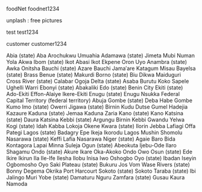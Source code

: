 foodNet
foodnet1234


unplash : free pictures

test
test1234

customer
customer1234

Abia (state)
Aba
Arochukwu
Umuahia
Adamawa (state)
Jimeta
Mubi
Numan
Yola
Akwa Ibom (state)
Ikot Abasi
Ikot Ekpene
Oron
Uyo
Anambra (state)
Awka
Onitsha
Bauchi (state)
Azare
Bauchi
Jama′are
Katagum
Misau
Bayelsa (state)
Brass
Benue (state)
Makurdi
Borno (state)
Biu
Dikwa
Maiduguri
Cross River (state)
Calabar
Ogoja
Delta (state)
Asaba
Burutu
Koko
Sapele
Ughelli
Warri
Ebonyi (state)
Abakaliki
Edo (state)
Benin City
Ekiti (state)
Ado-Ekiti
Effon-Alaiye
Ikere-Ekiti
Enugu (state)
Enugu
Nsukka
Federal Capital Territory (federal territory)
Abuja
Gombe (state)
Deba Habe
Gombe
Kumo
Imo (state)
Owerri
Jigawa (state)
Birnin Kudu
Dutse
Gumel
Hadejia
Kazaure
Kaduna (state)
Jemaa
Kaduna
Zaria
Kano (state)
Kano
Katsina (state)
Daura
Katsina
Kebbi (state)
Argungu
Birnin Kebbi
Gwandu
Yelwa
Kogi (state)
Idah
Kabba
Lokoja
Okene
Kwara (state)
Ilorin
Jebba
Lafiagi
Offa
Pategi
Lagos (state)
Badagry
Epe
Ikeja
Ikorodu
Lagos
Mushin
Shomolu
Nasarawa (state)
Keffi
Lafia
Nasarawa
Niger (state)
Agaie
Baro
Bida
Kontagora
Lapai
Minna
Suleja
Ogun (state)
Abeokuta
Ijebu-Ode
Ilaro
Shagamu
Ondo (state)
Akure
Ikare
Oka-Akoko
Ondo
Owo
Osun (state)
Ede
Ikire
Ikirun
Ila
Ile-Ife
Ilesha
Ilobu
Inisa
Iwo
Oshogbo
Oyo (state)
Ibadan
Iseyin
Ogbomosho
Oyo
Saki
Plateau (state)
Bukuru
Jos
Vom
Wase
Rivers (state)
Bonny
Degema
Okrika
Port Harcourt
Sokoto (state)
Sokoto
Taraba (state)
Ibi
Jalingo
Muri
Yobe (state)
Damaturu
Nguru
Zamfara (state)
Gusau
Kaura Namoda